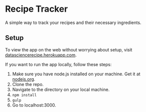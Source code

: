 # Recipe Tracker
A simple way to track your recipes and their necessary ingredients.

## Setup
To view the app on the web without worrying about setup, visit [datasciencerecipe.herokuapp.com](http://datasciencerecipe.herokuapp.com/).

If you want to run the app locally, follow these steps:

1. Make sure you have node.js installed on your machine.  Get it at [nodejs.org](https://nodejs.org/).
1. Clone the repo.
1. Navigate to the directory on your local machine. 
1. `npm install`
1. `gulp`
1. Go to localhost:3000.